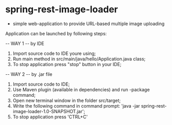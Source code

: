 # spring-rest-image-loader
* simple web-application to provide URL-based multiple image uploading


Application can be launched by following steps:

-- WAY 1 -- by IDE
1. Import source code to IDE youre using;
2. Run main method in src/main/java/hello/Application.java class;
3. To stop application press "stop" button in your IDE;

-- WAY 2 -- by .jar file
1. Import source code to IDE;
2. Use Maven plugin (available in dependencies) and run -package command;
3. Open new terminal window in the folder src/target;
4. Write the following command in command prompt: 'java -jar spring-rest-image-loader-1.0-SNAPSHOT.jar';
5. To stop application press 'CTRL+C'
